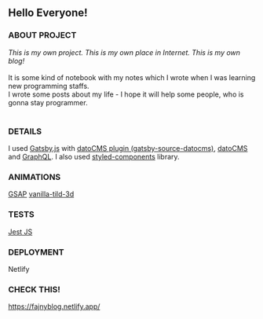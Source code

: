 ## Hello Everyone! <br>

### ABOUT PROJECT <br>

<i>This is my own project. This is my own place in Internet. This is my own blog! </i><br>
<br>
It is some kind of notebook with my notes which I wrote when I was learning new programming staffs. <br>
I wrote some posts about my life - I hope it will help some people, who is gonna stay programmer. <br>
<br>

### DETAILS <br>

I used <a href="https://gatsbyjs.com">Gatsby.js</a> with <a href="https://www.gatsbyjs.com/plugins/gatsby-source-datocms/">datoCMS plugin (gatsby-source-datocms)</a>, <a href="https://www.datocms.com/">datoCMS</a> and <a href="https://graphql.org/">GraphQL</a>.
I also used <a href="https://styled-components.com/">styled-components</a> library.

### ANIMATIONS

<a href="https://greensock.com/gsap/">GSAP<a>
<a href="https://micku7zu.github.io/vanilla-tilt.js/">vanilla-tild-3d<a>

### TESTS

<a href="https://jestjs.io/">Jest JS<a>

### DEPLOYMENT

Netlify


### CHECK THIS!

<a href="https://fajnyblog.netlify.app/">https://fajnyblog.netlify.app/<a>
